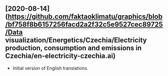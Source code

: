## [2020-08-14](https://github.com/faktaoklimatu/graphics/blob/bf758f8b6157256facd2a2f32c5e9527cec89725/Data visualization/Energetics/Czechia/Electricity production, consumption and emissions in Czechia/en-electricity-czechia.ai)

- Initial version of English translations.

